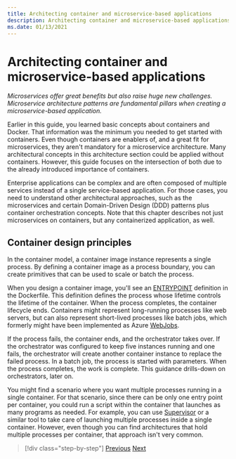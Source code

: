 ```yaml
---
title: Architecting container and microservice-based applications
description: Architecting container and microservice-based applications is no small feat and shouldn't be taken lightly. Learn the core concepts in this chapter.
ms.date: 01/13/2021
---
```

# Architecting container and microservice-based applications

*Microservices offer great benefits but also raise huge new challenges. Microservice architecture patterns are fundamental pillars when creating a microservice-based application.*

Earlier in this guide, you learned basic concepts about containers and Docker. That information was the minimum you needed to get started with containers. Even though containers are enablers of, and a great fit for microservices, they aren't mandatory for a microservice architecture. Many architectural concepts in this architecture section could be applied without containers. However, this guide focuses on the intersection of both due to the already introduced importance of containers.

Enterprise applications can be complex and are often composed of multiple services instead of a single service-based application. For those cases, you need to understand other architectural approaches, such as the microservices and certain Domain-Driven Design (DDD) patterns plus container orchestration concepts. Note that this chapter describes not just microservices on containers, but any containerized application, as well.

## Container design principles

In the container model, a container image instance represents a single process. By defining a container image as a process boundary, you can create primitives that can be used to scale or batch the process.

When you design a container image, you'll see an [ENTRYPOINT](https://docs.docker.com/engine/reference/builder/#entrypoint) definition in the Dockerfile. This definition defines the process whose lifetime controls the lifetime of the container. When the process completes, the container lifecycle ends. Containers might represent long-running processes like web servers, but can also represent short-lived processes like batch jobs, which formerly might have been implemented as Azure [WebJobs](https://github.com/Azure/azure-webjobs-sdk/wiki).

If the process fails, the container ends, and the orchestrator takes over. If the orchestrator was configured to keep five instances running and one fails, the orchestrator will create another container instance to replace the failed process. In a batch job, the process is started with parameters. When the process completes, the work is complete. This guidance drills-down on orchestrators, later on.

You might find a scenario where you want multiple processes running in a single container. For that scenario, since there can be only one entry point per container, you could run a script within the container that launches as many programs as needed. For example, you can use [Supervisor](http://supervisord.org/) or a similar tool to take care of launching multiple processes inside a single container. However, even though you can find architectures that hold multiple processes per container, that approach isn't very common.

>[!div class="step-by-step"]
>[Previous](../net-core-net-framework-containers/official-net-docker-images.md)
>[Next](containerize-monolithic-applications.md)
